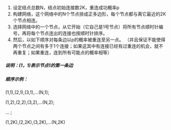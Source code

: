 1. 设定结点总数N，结点初始连接数2K，重连成功概率p
2. 构建网络，这个网络中的N个节点排成正多边形，每个节点都与离它最近的2K个节点相连。
3. 选择网络中的一个节点，从它开始（它自己是1号节点）将所有节点顺时针编号，再将每个节点连出的连接也按顺时针排序。
4. 然后，以如下顺序对每条边以p的概率被重连至另一点。 （并且保证不能使得两个节点之间有多于1个连接；如果这其中有连接已经有过重连的机会，就不再重复；如果重连，连到所有可能点的概率相等）


##### 说明：(1，1)表示节点1的第一条边

##### 顺序示例：

(1,1),(2,1),(3,1),...(N,1); 

(1,2),(2,2),(3,2),...(N,2);

... ; 

(1,2K),(2,2K),(3,2K),...(N,2K)